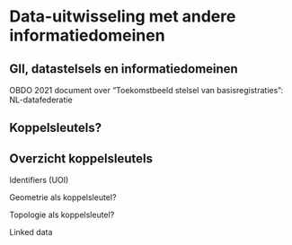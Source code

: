 # Data-uitwisseling met andere informatiedomeinen

## GII, datastelsels en informatiedomeinen

OBDO 2021 document over “Toekomstbeeld stelsel van basisregistraties”:
NL-datafederatie

## Koppelsleutels?

## Overzicht koppelsleutels

Identifiers (UOI)

Geometrie als koppelsleutel?

Topologie als koppelsleutel?

Linked data
